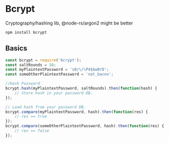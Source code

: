 # Bcrypt

Cryptography/hashing lib, @node-rs/argon2 might be better

```bash
npm install bcrypt
```

## Basics

```javascript
const bcrypt = require('bcrypt');
const saltRounds = 10;
const myPlaintextPassword = 's0/\/\P4$$w0rD';
const someOtherPlaintextPassword = 'not_bacon';

//Hash Password
bcrypt.hash(myPlaintextPassword, saltRounds).then(function(hash) {
    // Store hash in your password DB.
});

// Load hash from your password DB.
bcrypt.compare(myPlaintextPassword, hash).then(function(res) {
    // res == true
});
bcrypt.compare(someOtherPlaintextPassword, hash).then(function(res) {
    // res == false
});
```